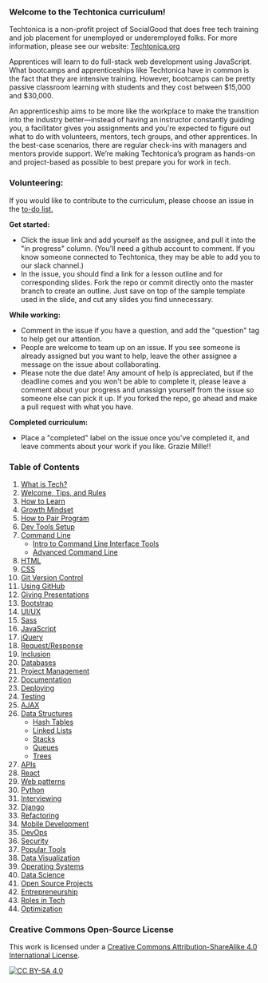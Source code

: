 ### Welcome to the Techtonica curriculum!

Techtonica is a non-profit project of SocialGood that does free tech training and job placement for unemployed or underemployed folks. For more information, please see our website: [Techtonica.org](http://techtonica.org) 

Apprentices will learn to do full-stack web development using JavaScript. What bootcamps and apprenticeships like Techtonica have in common is the fact that they are intensive training. However, bootcamps can be pretty passive classroom learning with students and they cost between $15,000 and $30,000.

An apprenticeship aims to be more like the workplace to make the transition into the industry better—instead of having an instructor constantly guiding you, a facilitator gives you assignments and you're expected to figure out what to do with volunteers, mentors, tech groups, and other apprentices. In the best-case scenarios, there are regular check-ins with managers and mentors provide support. We’re making Techtonica’s program as hands-on and project-based as possible to best prepare you for work in tech.

### Volunteering:

If you would like to contribute to the curriculum, please choose an issue in the [to-do list.](https://github.com/Techtonica/curriculum/projects/2)

**Get started:**
- Click the issue link and add yourself as the assignee, and pull it into the "in progress" column. (You'll need a github account to comment. If you know someone connected to Techtonica, they may be able to add you to our slack channel.)
- In the issue, you should find a link for a lesson outline and for corresponding slides.  Fork the repo or commit directly onto the master branch to create an outline.  Just save on top of the sample template used in the slide, and cut any slides you find unnecessary.

**While working:**
- Comment in the issue if you have a question, and add the "question" tag to help get our attention.
- People are welcome to team up on an issue.  If you see someone is already assigned but you want to help, leave the other assignee a message on the issue about collaborating.
- Please note the due date! Any amount of help is appreciated, but if the deadline comes and you won't be able to complete it, please leave a comment about your progress and unassign yourself from the issue so someone else can pick it up. If you forked the repo, go ahead and make a pull request with what you have.

**Completed curriculum:**
- Place a "completed" label on the issue once you've completed it, and leave comments about your work if you like. Grazie Mille!!

### Table of Contents

1. [What is Tech?](/what-is-tech)
1. [Welcome, Tips, and Rules](/welcome-tips-rules)
1. [How to Learn](/learning-to-learn)
1. [Growth Mindset](/growth-mindset)
1. [How to Pair Program](/pair-programming)
1. [Dev Tools Setup](/chrome-developer-tools)
1. [Command Line](/command-line)
    - [Intro to Command Line Interface Tools](/command-line/command-line-interface.md)
    - [Advanced Command Line](/command-line/command-line-advanced.md)
1. [HTML](/html/html.md)
  1. [CSS](/css/css.md)
1. [ Git Version Control](/git-version-control/git-version-control.md)
  1. [Using GitHub](/github-code-storage/github-storage.md)
1. [Giving Presentations](/giving-presentations)
1. [Bootstrap](/bootstrap)
1. [UI/UX](/ux-ui-design/ui-ux-design.md)
1. [Sass](/sass)
1. [JavaScript](/javascript)
1. [jQuery](/jquery)
1. [Request/Response](/request-response)
1. [Inclusion](/diversity-inclusion-bias/inclusion.md)
1. [Databases](/databases)
1. [Project Management](/project-management)
1. [Documentation](/documentation)
1. [Deploying](/deploying)
1. [Testing](/testing-and-tdd/testing-and-tdd.md)
1. [AJAX](/ajax)
1. [Data Structures](/data-structures)
    - [Hash Tables](/data-structures/hash-table.md)
    - [Linked Lists](/data-structures/linked-list.md)
    - [Stacks](/data-structures/stack.md)
    - [Queues](/data-structures/queue.md)
    - [Trees](/data-structures/tree.md)
1. [APIs](/api-application-programming-interface/apis-and-json.md)
1. [React](/react-js/react.md)
1. [Web patterns](/web-patterns/web-patterns.md)
1. [Python](/python/python.md)
1. [Interviewing](/interviewing/interviewing.md)
1. [Django](/django/django.md)
1. [Refactoring](/refactoring/refactoring.md)
1. [Mobile Development](/mobile-development/mobile-development.md)
1. [DevOps](/dev-ops/dev-ops.md)
1. [Security](/security/security.md)
1. [Popular Tools](/popular-tools/popular-tools.md)
1. [Data Visualization](/data-viz/data-viz.md)
1. [Operating Systems](/operating-systems/operating-systems.md)
1. [Data Science](/data-science/data-science.md)
1. [Open Source Projects](/open-source/open-source.md)
1. [Entrepreneurship](/entrepreneurship/entrepreneurship.md)
1. [Roles in Tech](/roles-in-tech/roles-in-tech.md)
1. [Optimization](/optimization/optimization.md)


### Creative Commons Open-Source License
This work is licensed under a [Creative Commons Attribution-ShareAlike 4.0 International License](https://creativecommons.org/licenses/by-sa/4.0/legalcode).

[![CC BY-SA 4.0](https://i.creativecommons.org/l/by-sa/4.0/88x31.png)](https://creativecommons.org/licenses/by-sa/4.0/legalcode)
